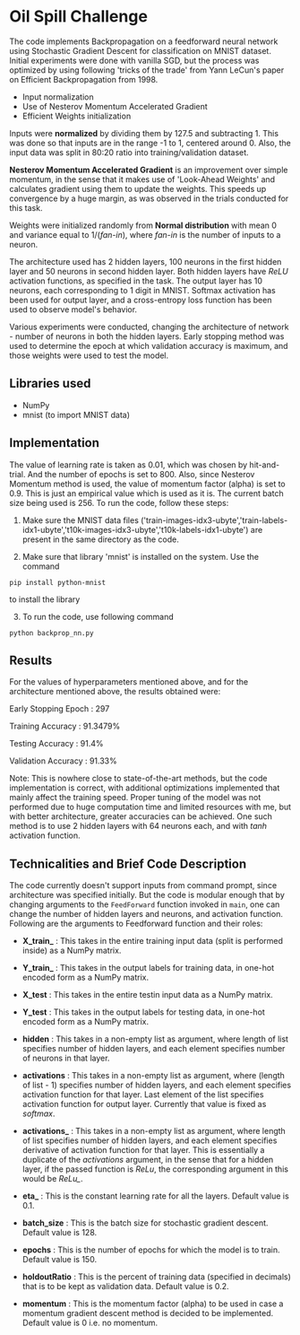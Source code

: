 # Oil Spill Challenge
The code implements Backpropagation on a feedforward neural network using Stochastic Gradient Descent for classification on MNIST dataset. Initial experiments were done with vanilla SGD, but the process was optimized by using following 'tricks of the trade' from Yann LeCun's paper on Efficient Backpropagation from 1998.
* Input normalization
* Use of Nesterov Momentum Accelerated Gradient
* Efficient Weights initialization

Inputs were **normalized** by dividing them by 127.5 and subtracting 1. This was done so that inputs are in the range -1 to 1, centered around 0. Also, the input data was split in 80:20 ratio into training/validation dataset.

**Nesterov Momentum Accelerated Gradient** is an improvement over simple momentum, in the sense that it makes use of 'Look-Ahead Weights' and calculates gradient using them to update the weights. This speeds up convergence by a huge margin, as was observed in the trials conducted for this task.

Weights were initialized randomly from **Normal distribution** with mean 0 and variance equal to 1/(*fan-in*), where *fan-in* is the number of inputs to a neuron.

The architecture used has 2 hidden layers, 100 neurons in the first hidden layer and 50 neurons in second hidden layer. Both hidden layers have *ReLU* activation functions, as specified in the task. The output layer has 10 neurons, each corresponding to 1 digit in MNIST. Softmax activation has been used for output layer, and a cross-entropy loss function has been used to observe model's behavior.

Various experiments were conducted, changing the architecture of network - number of neurons in both the hidden layers. Early stopping method was used to determine the epoch at which validation accuracy is maximum, and those weights were used to test the model.

## Libraries used
* NumPy
* mnist (to import MNIST data)

## Implementation
The value of learning rate is taken as 0.01, which was chosen by hit-and-trial. And the number of epochs is set to 800. Also, since Nesterov Momentum method is used, the value of momentum factor (alpha) is set to 0.9. This is just an empirical value which is used as it is. The current batch size being used is 256. To run the code, follow these steps:

1. Make sure the MNIST data files ('train-images-idx3-ubyte','train-labels-idx1-ubyte','t10k-images-idx3-ubyte','t10k-labels-idx1-ubyte') are present in the same directory as the code.

2. Make sure that library 'mnist' is installed on the system. Use the command
```
pip install python-mnist
```
to install the library

3. To run the code, use following command
```
python backprop_nn.py
```

## Results
For the values of hyperparameters mentioned above, and for the architecture mentioned above, the results obtained were:

Early Stopping Epoch : 297

Training Accuracy : 91.3479%

Testing Accuracy : 91.4%

Validation Accuracy : 91.33%

Note: This is nowhere close to state-of-the-art methods, but the code implementation is correct, with additional optimizations implemented that mainly affect the training speed. Proper tuning of the model was not performed due to huge computation time and limited resources with me, but with better architecture, greater accuracies can be achieved. One such method is to use 2 hidden layers with 64 neurons each, and with *tanh* activation function.

## Technicalities and Brief Code Description
The code currently doesn't support inputs from command prompt, since architecture was specified initially. But the code is modular enough that by changing arguments to the `FeedForward` function invoked in `main`, one can change the number of hidden layers and neurons, and activation function. Following are the arguments to Feedforward function and their roles:

* **X\_train\_** : This takes in the entire training input data (split is performed inside) as a NumPy matrix.


* **Y\_train\_** :  This takes in the output labels for training data, in one-hot encoded form as a NumPy matrix.


* **X_test** :  This takes in the entire testin input data as a NumPy matrix.


* **Y_test** :  This takes in the output labels for testing data, in one-hot encoded form as a NumPy matrix.


* **hidden** :  This takes in a non-empty list as argument, where length of list specifies number of hidden layers, and each element specifies number of neurons in that layer.


* **activations** :  This takes in a non-empty list  as argument, where (length of list - 1) specifies number of hidden layers, and each element specifies activation function for that layer. Last element of the list specifies activation function for output layer. Currently that value is fixed as *softmax*.


* **activations_** :  This takes in a non-empty list  as argument, where length of list specifies number of hidden layers, and each element specifies derivative of activation function for that layer. This is essentially a duplicate of the *activations* argument, in the sense that for a hidden layer, if the passed function is *ReLu*, the corresponding argument in this would be *ReLu_*.


* **eta_** :  This is the constant learning rate for all the layers. Default value is 0.1.


* **batch_size** :  This is the batch size for stochastic gradient descent. Default value is 128.


* **epochs** :  This is the number of epochs for which the model is to train. Default value is 150.


* **holdoutRatio** :  This is the percent of training data (specified in decimals) that is to be kept as validation data. Default value is 0.2.


* **momentum** :  This is the momentum factor (alpha) to be used in case a momentum gradient descent method is decided to be implemented. Default value is 0 i.e. no momentum.
